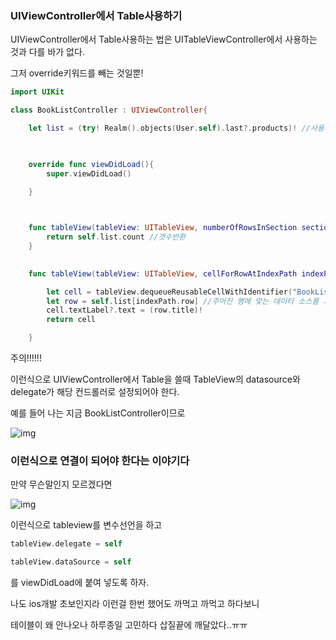 ### UIViewController에서 Table사용하기



UIViewController에서 Table사용하는 법은 UITableViewController에서 사용하는 것과 다를 바가 없다.

그저 override키워드를 빼는 것일뿐! 

```swift
import UIKit

class BookListController : UIViewController{

    let list = (try! Realm().objects(User.self).last?.products)! //사용자의 보관함 목록을 불러옴

    

    override func viewDidLoad(){
        super.viewDidLoad()

    }

    

    func tableView(tableView: UITableView, numberOfRowsInSection section: Int) -> Int {
        return self.list.count //갯수반환
    }

    
    func tableView(tableView: UITableView, cellForRowAtIndexPath indexPath: NSIndexPath) -> UITableViewCell {

        let cell = tableView.dequeueReusableCellWithIdentifier("BookListCell")!
        let row = self.list[indexPath.row] //주어진 행에 맞는 데이터 소스를 가져옴
        cell.textLabel?.text = (row.title)!
        return cell

    }

```



  

주의!!!!!!

이런식으로 UIViewController에서 Table을 쓸때 TableView의 datasource와 delegate가 해당 컨드롤러로 설정되어야 한다.

예를 들어 나는 지금 BookListController이므로 

![img](http://cfile10.uf.tistory.com/image/227EF33857C635F51D493A)

### 이런식으로 연결이 되어야 한다는 이야기다 

만약 무슨말인지 모르겠다면

![img](http://cfile3.uf.tistory.com/image/2629924357C6375D224ED0)

이런식으로 tableview를 변수선언을 하고

```swift
tableView.delegate = self

tableView.dataSource = self
```



를 viewDidLoad에 붙여 넣도록 하자.      



나도 ios개발 초보인지라 이런걸 한번 했어도 까먹고 까먹고 하다보니 

테이블이 왜 안나오나 하루종일 고민하다 삽질끝에 깨달았다..ㅠㅠ

